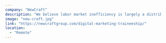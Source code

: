 ```yaml
---
company: "NewCraft"
description: "We believe labor market inefficiency is largely a distribution problem that can be solved by properly matching experts with new talent for the sharing of both paid work and expertise through the internet."
image: "new-craft.jpg"
link: "https://newcraftgroup.com/digital-marketing-traineeship/"
location:
  - "Remote"
---
```

